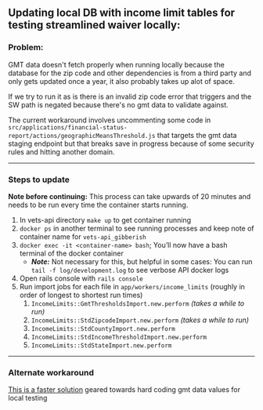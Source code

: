 ## Updating local DB with income limit tables for testing streamlined waiver locally:
### Problem: 
GMT data doesn't fetch properly when running locally because the database for the zip code and other dependencies is from a third party and only gets updated once a year, it also probably takes up alot of space. 

If we try to run it as is there is an invalid zip code error that triggers and the SW path is negated because there's no gmt data to validate against. 

The current workaround involves uncommenting some code in `src/applications/financial-status-report/actions/geographicMeansThreshold.js` that targets the gmt data staging endpoint but that breaks save in progress because of some security rules and hitting another domain.

  - - - -

### Steps to update
**Note before continuing:** This process can take upwards of 20 minutes and needs to be run every time the container starts running.
1. In vets-api directory `make up` to get container running
2. `docker ps` in another terminal to see running processes and keep note of container name for `vets-api_gibberish`
3. `docker exec -it <container-name> bash`; You’ll now have a bash terminal of the docker container
    * **_Note:_** Not necessary for this, but helpful in some cases: You can run `tail -f log/development.log` to see verbose API docker logs
3. Open rails console with `rails console`
4. Run import jobs for each file in `app/workers/income_limits` (roughly in order of longest to shortest run times)
    1. `IncomeLimits::GmtThresholdsImport.new.perform` _(takes a while to run)_
    2. `IncomeLimits::StdZipcodeImport.new.perform` _(takes a while to run)_
    3. `IncomeLimits::StdCountyImport.new.perform`
    4. `IncomeLimits::StdIncomeThresholdImport.new.perform`
    5. `IncomeLimits::StdStateImport.new.perform`

  - - - -

  ### Alternate workaround
  [This is a faster solution](https://github.com/department-of-veterans-affairs/va.gov-team/blob/master/teams/vsa/teams/benefits-memorials-2/engineering/front-end/the-wrong-way.md#local-gmt-data-issues) geared towards hard coding gmt data values for local testing
